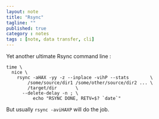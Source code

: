 ```yaml
---
layout: note
title: "Rsync"
tagline: ""
published: true
category : notes
tags : [note, data transfer, cli]
---
```


Yet another ultimate Rsync command line :

    time \
      nice \
        rsync -aHAX -yy -z --inplace -vihP --stats        \
            /some/source/dir1 /some/other/source/dir2 ... \
            /target/dir       \
          --delete-delay -n ; \
              echo "RSYNC DONE, RETV=$? `date`"

But usually `rsync -aviHAXP` will do the job.


